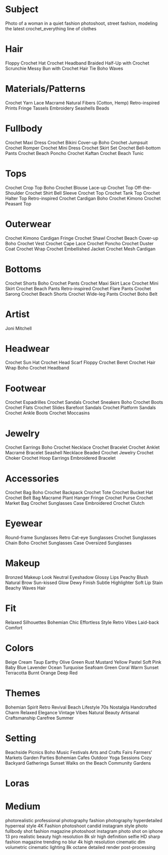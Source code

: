 # Subject
Photo of a woman in a quiet fashion photoshoot, street fashion, modeling the latest crochet_everything line of clothes


# Hair
Floppy Crochet Hat
Crochet Headband
Braided Half-Up with Crochet Scrunchie
Messy Bun with Crochet Hair Tie
Boho Waves

# Materials/Patterns
Crochet Yarn
Lace
Macramé
Natural Fibers (Cotton, Hemp)
Retro-inspired Prints
Fringe
Tassels
Embroidery
Seashells
Beads

# Fullbody
Crochet Maxi Dress
Crochet Bikini Cover-up
Boho Crochet Jumpsuit
Crochet Romper
Crochet Mini Dress
Crochet Skirt Set
Crochet Bell-bottom Pants
Crochet Beach Poncho
Crochet Kaftan
Crochet Beach Tunic

# Tops
Crochet Crop Top
Boho Crochet Blouse
Lace-up Crochet Top
Off-the-Shoulder Crochet Shirt
Bell Sleeve Crochet Top
Crochet Tank Top
Crochet Halter Top
Retro-inspired Crochet Cardigan
Boho Crochet Kimono
Crochet Peasant Top

# Outerwear
Crochet Kimono Cardigan
Fringe Crochet Shawl
Crochet Beach Cover-up
Boho Crochet Vest
Crochet Cape
Lace Crochet Poncho
Crochet Duster Coat
Crochet Wrap
Crochet Embellished Jacket
Crochet Mesh Cardigan

# Bottoms
Crochet Shorts
Boho Crochet Pants
Crochet Maxi Skirt
Lace Crochet Mini Skirt
Crochet Beach Pants
Retro-inspired Crochet Flare Pants
Crochet Sarong
Crochet Beach Shorts
Crochet Wide-leg Pants
Crochet Boho Belt

# Artist
Joni Mitchell

# Headwear
Crochet Sun Hat
Crochet Head Scarf
Floppy Crochet Beret
Crochet Hair Wrap
Boho Crochet Headband

# Footwear
Crochet Espadrilles
Crochet Sandals
Crochet Sneakers
Boho Crochet Boots
Crochet Flats
Crochet Slides
Barefoot Sandals
Crochet Platform Sandals
Crochet Ankle Boots
Crochet Moccasins

# Jewelry
Crochet Earrings
Boho Crochet Necklace
Crochet Bracelet
Crochet Anklet
Macramé Bracelet
Seashell Necklace
Beaded Crochet Jewelry
Crochet Choker
Crochet Hoop Earrings
Embroidered Bracelet

# Accessories
Crochet Bag
Boho Crochet Backpack
Crochet Tote
Crochet Bucket Hat
Crochet Belt Bag
Macramé Plant Hanger
Fringe Crochet Purse
Crochet Market Bag
Crochet Sunglasses Case
Embroidered Crochet Clutch

# Eyewear
Round-frame Sunglasses
Retro Cat-eye Sunglasses
Crochet Sunglasses Chain
Boho Crochet Sunglasses Case
Oversized Sunglasses

# Makeup
Bronzed Makeup Look
Neutral Eyeshadow
Glossy Lips
Peachy Blush
Natural Brow
Sun-kissed Glow
Dewy Finish
Subtle Highlighter
Soft Lip Stain
Beachy Waves Hair

# Fit
Relaxed Silhouettes
Bohemian Chic
Effortless Style
Retro Vibes
Laid-back Comfort

# Colors
Beige
Cream
Taup
Earthy
Olive Green
Rust
Mustard Yellow
Pastel
Soft Pink
Baby Blue
Lavender
Ocean
Turquoise
Seafoam Green
Coral
Warm Sunset
Terracotta
Burnt Orange
Deep Red

# Themes
Bohemian Spirit
Retro Revival
Beach Lifestyle
70s Nostalgia
Handcrafted Charm
Relaxed Elegance
Vintage Vibes
Natural Beauty
Artisanal Craftsmanship
Carefree Summer

# Setting
Beachside Picnics
Boho Music Festivals
Arts and Crafts Fairs
Farmers' Markets
Garden Parties
Bohemian Cafes
Outdoor Yoga Sessions
Cozy Backyard Gatherings
Sunset Walks on the Beach
Community Gardens



# Loras

# Medium
photorealistic
professional photography
fashion photography
hyperdetailed
hyperreal style
4K
Fashion photoshoot
candid instagram style photo
fullbody shot
fashion magazine photoshoot
instagram photo
shot on iphone 13 pro
realistic beauty
high resolution
8k
slr
high definition
selfie
HD
sharp
fashion magazine trending
no blur
4k high resolution
cinematic
dim volumetric cinematic lighting
8k octane detailed render
post-processing